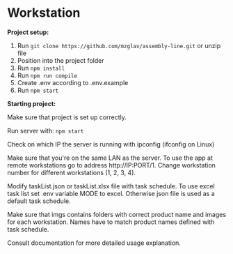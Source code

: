 # Workstation

**Project setup:**
1. Run `git clone https://github.com/mzglav/assembly-line.git` or unzip file
2. Position into the project folder
3. Run `npm install`
4. Run `npm run compile`
5. Create .env according to .env.example
6. Run `npm start`

**Starting project:**

Make sure that project is set up correctly.

Run server with: `npm start`

Check on which IP the server is running with ipconfig (ifconfig on Linux)

Make sure that you're on the same LAN as the server.
To use the app at remote workstations go to address http://IP:PORT/1.
Change workstation number for different workstations (1, 2, 3, 4).

Modify taskList.json or taskList.xlsx file with task schedule.
To use excel task list set .env variable MODE to excel.
Otherwise json file is used as a default task schedule.

Make sure that imgs contains folders with correct product name and images
for each workstation. Names have to match product names defined with task schedule.

Consult documentation for more detailed usage explanation.
